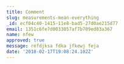 ```yaml
---
title: Comment
slug: measurements-mean-everything
_id: ecf04c40-1415-11e8-bad5-27d0ae215d77
email: 1351c6fe7d0033057af7b709ed83a367
name: nfew
approved: true
message: refdjksa fdka jfkewj feja
date: '2018-02-17T19:08:24.102Z'
---
```


